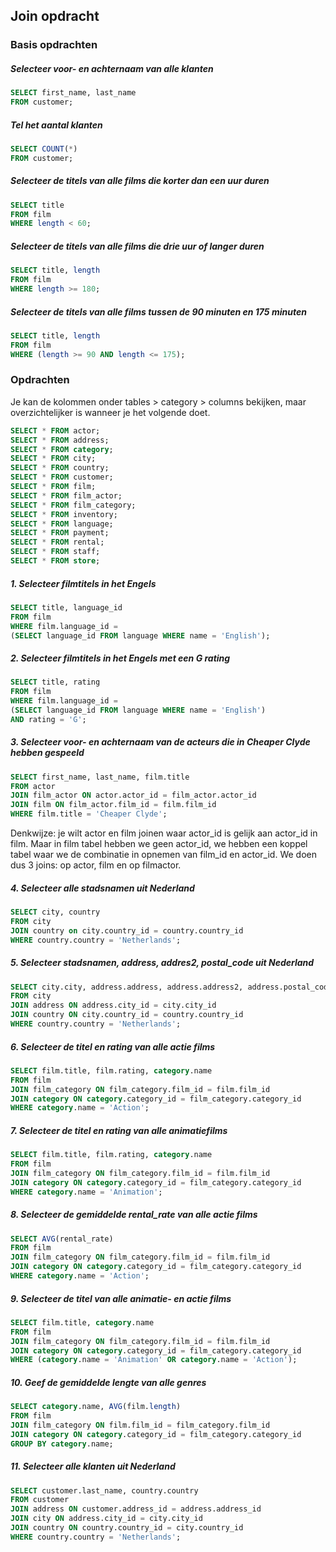 ## Join opdracht

### Basis opdrachten

##### Selecteer voor- en achternaam van alle klanten

```sql
SELECT first_name, last_name 
FROM customer;
```

##### Tel het aantal klanten

```sql
SELECT COUNT(*) 
FROM customer;
```

##### Selecteer de titels van alle films die korter dan een uur duren

```sql
SELECT title
FROM film 
WHERE length < 60;
```

##### Selecteer de titels van alle films die drie uur of langer duren

```sql
SELECT title, length
FROM film
WHERE length >= 180;
```

##### Selecteer de titels van alle films tussen de 90 minuten en 175 minuten

```sql
SELECT title, length
FROM film
WHERE (length >= 90 AND length <= 175);
```

### Opdrachten

Je kan de kolommen onder tables > category > columns bekijken, maar overzichtelijker is wanneer je het volgende doet.

```sql
SELECT * FROM actor;
SELECT * FROM address;
SELECT * FROM category;
SELECT * FROM city;
SELECT * FROM country;
SELECT * FROM customer;
SELECT * FROM film;
SELECT * FROM film_actor;
SELECT * FROM film_category;
SELECT * FROM inventory;
SELECT * FROM language;
SELECT * FROM payment;
SELECT * FROM rental;
SELECT * FROM staff;
SELECT * FROM store;
```

##### 1. Selecteer filmtitels in het Engels

```sql
SELECT title, language_id
FROM film
WHERE film.language_id =
(SELECT language_id FROM language WHERE name = 'English');
```

##### 2. Selecteer filmtitels in het Engels met een G rating

```sql
SELECT title, rating
FROM film
WHERE film.language_id =
(SELECT language_id FROM language WHERE name = 'English')
AND rating = 'G';
```

##### 3. Selecteer voor- en achternaam van de acteurs die in Cheaper Clyde hebben gespeeld

```sql
SELECT first_name, last_name, film.title
FROM actor
JOIN film_actor ON actor.actor_id = film_actor.actor_id
JOIN film ON film_actor.film_id = film.film_id
WHERE film.title = 'Cheaper Clyde';
```

Denkwijze: je wilt actor en film joinen waar actor_id is gelijk aan actor_id in film. Maar in film tabel hebben we geen actor_id, we hebben een koppel tabel waar we de combinatie in opnemen van film_id en actor_id. We doen dus 3 joins: op actor, film en op filmactor.

##### 4. Selecteer alle stadsnamen uit Nederland

```sql
SELECT city, country
FROM city
JOIN country on city.country_id = country.country_id
WHERE country.country = 'Netherlands';
```

##### 5. Selecteer stadsnamen, address, addres2, postal_code uit Nederland

```sql
SELECT city.city, address.address, address.address2, address.postal_code
FROM city
JOIN address ON address.city_id = city.city_id
JOIN country ON city.country_id = country.country_id
WHERE country.country = 'Netherlands';
```

##### 6. Selecteer de titel en rating van alle actie films

```sql
SELECT film.title, film.rating, category.name
FROM film
JOIN film_category ON film_category.film_id = film.film_id
JOIN category ON category.category_id = film_category.category_id
WHERE category.name = 'Action';
```

##### 7. Selecteer de titel en rating van alle animatiefilms

```sql
SELECT film.title, film.rating, category.name
FROM film
JOIN film_category ON film_category.film_id = film.film_id
JOIN category ON category.category_id = film_category.category_id
WHERE category.name = 'Animation';
```

##### 8. Selecteer de gemiddelde rental_rate van alle actie films

```sql
SELECT AVG(rental_rate)
FROM film
JOIN film_category ON film_category.film_id = film.film_id
JOIN category ON category.category_id = film_category.category_id
WHERE category.name = 'Action';
```

##### 9. Selecteer de titel van alle animatie- en actie films

```sql
SELECT film.title, category.name
FROM film
JOIN film_category ON film_category.film_id = film.film_id
JOIN category ON category.category_id = film_category.category_id
WHERE (category.name = 'Animation' OR category.name = 'Action');
```

##### 10. Geef de gemiddelde lengte van alle genres

```sql
SELECT category.name, AVG(film.length) 
FROM film
JOIN film_category ON film.film_id = film_category.film_id
JOIN category ON category.category_id = film_category.category_id
GROUP BY category.name;
```

##### 11. Selecteer alle klanten uit Nederland

```sql
SELECT customer.last_name, country.country 
FROM customer
JOIN address ON customer.address_id = address.address_id
JOIN city ON address.city_id = city.city_id
JOIN country ON country.country_id = city.country_id 
WHERE country.country = 'Netherlands';
```